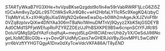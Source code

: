 $START$yWkaB7YG3XHe+hvVpsBKseQzgdst9o1ln4w59rVabRWRF1jLcG6Zi5ZtGCxAm8vyZpQlLc9STCtWkSvRJr8Q8c+wH2HbfaLY11cR5c9XegKQ4/zbyCTIqMbYxLX+zXHKg9juXiaSWgN2Qx6ewEwaDq+b0Wh2mAgeJkXJZVoFf8r0VZq8zpIxvQiXw4DNYAa306mTBaNo1WmuDMTnVj9Qyyz2XbK5kjGSDEYBAd0CMd1SPFjeWEfupRoPZYRZZOEzUJPhBSXKPE9B5w6cnpnSCtYFJlR/85DoIuVQMqSjtQdYAzFcbqlfujA+meyjd5LpGH8ClAErecUhb2y1iX/OeSdJi98NogeLXoMCBIcG0b++y+DovQFUidMyCaxs7wGHERJsVByJ5ovMPFL5wCdNYyrr6bVzftYYHGTQgyA1Dnx0dXyTcwVdcVKFA86A/T8y$END$